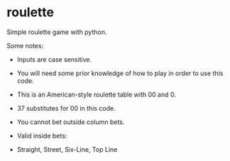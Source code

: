 # roulette
Simple roulette game with python.

Some notes:

- Inputs are case sensitive.
- You will need some prior knowledge of how to play in order to use this code.
  
- This is an American-style roulette table with 00 and 0.
- 37 substitutes for 00 in this code.
  
- You cannot bet outside column bets.
- Valid inside bets:
- Straight, Street, Six-Line, Top Line
